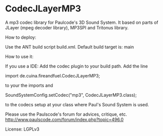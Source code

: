 CodecJLayerMP3
==============

A mp3 codec library for Paulcode's 3D Sound System.
It based on parts of JLayer (mpeg decoder library), MP3SPI and Tritonus library.

How to deploy:

Use the ANT build script build.xml.
Default build target is: main 

How to use it:

If you use a IDE: Add the codec plugin to your build path.
Add the line

  import de.cuina.fireandfuel.CodecJLayerMP3;

to your the imports and

  SoundSystemConfig.setCodec("mp3", CodecJLayerMP3.class);

to the codecs setup at your class where Paul's Sound System is used.

Please use the Paulscode's forum for advices, critique, etc. 
http://www.paulscode.com/forum/index.php?topic=496.0

License: LGPLv3
